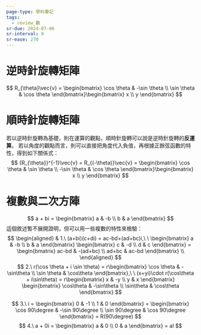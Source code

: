 ```yaml
---
page-type: 學科筆記
tags:
  - review_數
sr-due: 2024-07-06
sr-interval: 9
sr-ease: 270
---
```


# 逆時針旋轉矩陣
$$
R_{\theta}\vec{v} = \begin{bmatrix}
\cos \theta  & -\sin \theta \\
\sin \theta & \cos \theta
\end{bmatrix}\begin{bmatrix}
x \\
y
\end{bmatrix}
$$
# 順時針旋轉矩陣
若以逆時針旋轉為基礎，則在運算的觀點，順時針旋轉可以說是逆時針旋轉的**反運算**。 
若以角度的觀點而言，則可以直接把角度代入負值，再根據正餘弦函數的特性，得到如下關係式：
$$
{R_{\theta}}^{-1}\vec{v} = R_{(-\theta)}\vec{v} = \begin{bmatrix}
\cos \theta  & \sin \theta \\
-\sin \theta & \cos \theta
\end{bmatrix}\begin{bmatrix}
x \\
y
\end{bmatrix}
$$
# 複數與二次方陣
$$
a + bi = \begin{bmatrix}
a & -b \\
b & a
\end{bmatrix}
$$
這個敘述暫不展開證明，但可以用一些複數的特性來檢驗：
$$
\begin{aligned}
 & 1.\ (a+bi)(c+di) = ac-bd+(ad+bc)i,\ \ \begin{bmatrix}
a & -b \\
b & a
\end{bmatrix} \begin{bmatrix}
c & -d \\
d & c
\end{bmatrix} = \begin{bmatrix}
ac-bd & -(ad+bc) \\
ad+bc & ac-bd
\end{bmatrix} \\
\end{aligned}
$$
$$
2.\ r(\cos \theta + i \sin \theta) = r\begin{bmatrix}
\cos \theta  & -\sin\theta  \\
\sin \theta  & \cos\theta
\end{bmatrix},\ \ (x+yi)\cdot r(\cos\theta + i\sin\theta) = r\begin{bmatrix}
x & -y \\
y & x 
\end{bmatrix} \begin{bmatrix}
\cos\theta & -\sin\theta  \\
\sin\theta & \cos\theta 
\end{bmatrix}
$$


$$
3.\ i = \begin{bmatrix}
0 & -1 \\
1 & 0
\end{bmatrix} = \begin{bmatrix}
\cos 90\degree & -\sin 90\degree \\
\sin 90\degree & \cos 90\degree
\end{bmatrix} = R(90\degree)
$$
$$
4.\ a + 0i = \begin{bmatrix}
a & 0 \\
0 & a
\end{bmatrix} = aI
$$

